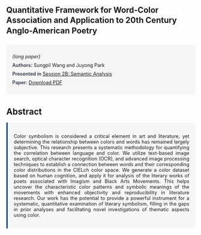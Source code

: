 
<style>    
    h2 {
        margin-top: 0;
        margin-bottom: 1.5rem;
        line-height: 1.3;
    }
    
    h3 {
        margin-top: 2rem;
        margin-bottom: 1rem;
        font-size: 1.4rem;
        font-weight:bold;
    }
    
    .metadata {
        background-color: rgba(96,24,67,0.03);
        padding: 1rem;
        font-size:0.8rem;
        border-radius: 6px;
        margin-bottom: 2rem;
    }
    
    .metadata p {
        margin: 0.5rem 0;
    }
    
    .abstract {
        text-align: justify;
        font-size:0.8rem;
        padding: 1rem;
        background-color: rgba(96,24,67,0.03);
        border-left: 4px solid #2c5282;
        border-radius: 0 6px 6px 0;
    }
    
    strong {
        color: #2d3748;
        font-weight: 600;
    }
</style>
<main role="main">
<h2>Quantitative Framework for Word-Color Association and Application to 20th Century Anglo-American Poetry</h2>

<section class="metadata">
<p style='font-size:0.8rem'><i>(long paper)</i></p>
<p><strong>Authors:</strong> Sungpil Wang and Juyong Park</p>
<p><strong>Presented in</strong> <a href="/programme/#session2B">Session 2B: Semantic Analysis</a></p>
<p><strong>Paper:</strong> <a href="https://ceur-ws.org/Vol-3834/paper6.pdf">Download PDF</a></p>
</section>

<section>
<h3>Abstract</h3>
<div class="abstract">
<p>Color symbolism is considered a critical element in art and literature, yet determining the relationship between colors and words has remained largely subjective. This research presents a systematic methodology for quantifying the correlation between language and color. We utilize text-based image search, optical character recognition (OCR), and advanced image processing techniques to establish a connection between words and their corresponding color distributions in the CIELch color space. We generate a color dataset based on human cognition, and apply it for analysis of the literary works of poets associated with Imagism and Black Arts Movements. This helps uncover the characteristic color patterns and symbolic meanings of the movements with enhanced objectivity and reproducibility in literature research. Our work has the potential to provide a powerful instrument for a systematic, quantitative examination of literary symbolism, filling in the gaps in prior analyses and facilitating novel investigations of thematic aspects using color.</p>
</div>
</section>
</main>